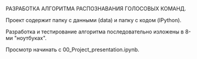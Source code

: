 РАЗРАБОТКА АЛГОРИТМА РАСПОЗНАВАНИЯ ГОЛОСОВЫХ КОМАНД.

Проект содержит папку с данными (data) и папку с кодом (IPython).

Разработка и тестирование алгоритма последовательно изложены в 8-ми
"ноутбуках".

Просмотр начинать с 00_Project_presentation.ipynb.
